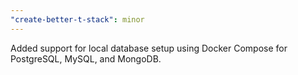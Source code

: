 ```yaml
---
"create-better-t-stack": minor
---
```


Added support for local database setup using Docker Compose for PostgreSQL, MySQL, and MongoDB.
